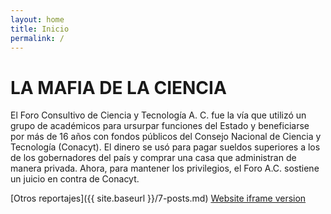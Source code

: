 ```yaml
---
layout: home
title: Inicio
permalink: /
---
```


# LA MAFIA DE LA CIENCIA

El Foro Consultivo de Ciencia y Tecnología A. C. fue la vía que utilizó un grupo de académicos para ursurpar funciones del Estado y beneficiarse por más de 16 años con fondos públicos del Consejo Nacional de Ciencia y Tecnología (Conacyt). El dinero se usó para pagar sueldos superiores a los de los gobernadores del país y comprar una casa que administran de manera privada. Ahora, para mantener los privilegios, el Foro A.C. sostiene un juicio en contra de Conacyt.

[Otros reportajes]({{ site.baseurl }}/7-posts.md)
[Website iframe version](https://towerbuilder.projectpoder.org/?iframe)
